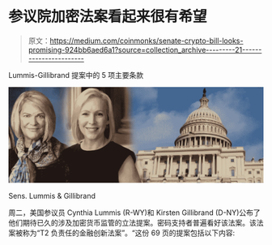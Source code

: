 # 参议院加密法案看起来很有希望

> 原文：<https://medium.com/coinmonks/senate-crypto-bill-looks-promising-924bb6aed6a1?source=collection_archive---------21----------------------->

Lummis-Gillibrand 提案中的 5 项主要条款

![](img/43d3222092ae3d7a8b4f0b2cd77ee746.png)

Sens. Lummis & Gillibrand

周二，美国参议员 Cynthia Lummis (R-WY)和 Kirsten Gillibrand (D-NY)公布了他们期待已久的涉及加密货币监管的立法提案。密码支持者普遍看好该法案。该法案被称为“T2 负责任的金融创新法案”。“这份 69 页的提案包括以下内容: